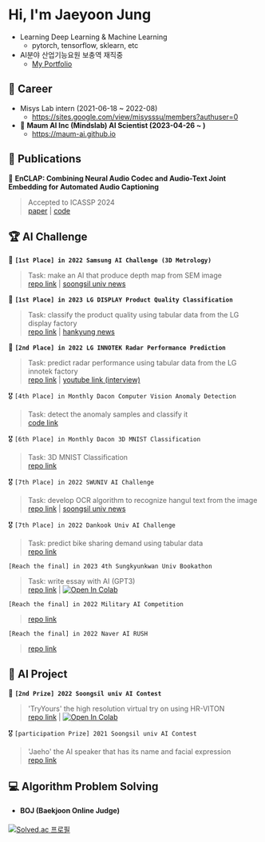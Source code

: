 # Hi, I'm Jaeyoon Jung
* Learning Deep Learning & Machine Learning
  * pytorch, tensorflow, sklearn, etc
* AI분야 산업기능요원 보충역 재직중
  * [My Portfolio](https://harsh-falcon-8da.notion.site/ML-DL-Engineer-d9de989db1fa4bb2998280d1dc381622)

## :office: Career
* Misys Lab intern (2021-06-18 ~ 2022-08)
  * https://sites.google.com/view/misysssu/members?authuser=0
* :briefcase: **Maum AI Inc (Mindslab)	AI Scientist (2023-04-26 ~ )**
  * https://maum-ai.github.io

## 📝 Publications
🙌 **EnCLAP: Combining Neural Audio Codec and Audio-Text Joint Embedding for Automated Audio Captioning**
> Accepted to ICASSP 2024\
> [paper](https://arxiv.org/abs/2401.17690) | [code](https://github.com/jaeyeonkim99/EnCLAP)
 
## 🏆 AI Challenge
🥇 **`[1st Place] in 2022 Samsung AI Challenge (3D Metrology)`**
> Task: make an AI that produce depth map from SEM image\
> [repo link](https://github.com/lastdefiance20/2022-Samsung-AI-Challenge-3D-Metrology-1st-place-Solution) | [soongsil univ news](https://scatch.ssu.ac.kr/%eb%89%b4%ec%8a%a4%ec%84%bc%ed%84%b0/%ec%a3%bc%ec%9a%94%eb%89%b4%ec%8a%a4/page/4/?slug=ai%EC%9C%B5%ED%95%A9%ED%95%99%EB%B6%80-%EC%A0%95%EC%9E%AC%EC%9C%A4-%ED%95%99%EC%83%9D-2022-%EC%82%BC%EC%84%B1-ai%EC%B1%8C%EB%A6%B0%EC%A7%80-%EC%B5%9C%EC%9A%B0%EC%88%98%EC%83%81-%EC%88%98%EC%83%81&f&keyword)

🥇 **`[1st Place] in 2023 LG DISPLAY Product Quality Classification`**
> Task: classify the product quality using tabular data from the LG display factory\
> [repo link](https://github.com/lastdefiance20/2023-LG-DISPLAY-Quality-Classification-1st-place-Solution) | [hankyung news](https://www.hankyung.com/it/article/202304071562g)

🥈 **`[2nd Place] in 2022 LG INNOTEK Radar Performance Prediction`**
> Task: predict radar performance using tabular data from the LG innotek factory\
> [repo link](https://github.com/lastdefiance20/ML_Competition/tree/main/Dacon/Radar%20Performance%20Prediction) | [youtube link (interview)](https://www.youtube.com/watch?v=6CZxrbDIrOI)

🎖️ `[4th Place] in Monthly Dacon Computer Vision Anomaly Detection`
> Task: detect the anomaly samples and classify it\
> [code link](https://dacon.io/competitions/official/235894/codeshare/4946?page=1&dtype=recent)

🎖️ `[6th Place] in Monthly Dacon 3D MNIST Classification`
> Task: 3D MNIST Classification\
> [repo link](https://github.com/lastdefiance20/ML_Competition/tree/main/Dacon/3D%20MNIST%20Classification)

🎖️ `[7th Place] in 2022 SWUNIV AI Challenge`
> Task: develop OCR algorithm to recognize hangul text from the image\
> [repo link](https://github.com/lastdefiance20/Korean-Sign-OCR) | [soongsil univ news](https://scatch.ssu.ac.kr/%EB%89%B4%EC%8A%A4%EC%84%BC%ED%84%B0/%EC%A3%BC%EC%9A%94%EB%89%B4%EC%8A%A4/page/2/?slug=%EB%B3%B8%EA%B5%90-%ED%95%99%EC%83%9D%EB%93%A4-sw%EC%9D%B8%EC%9E%AC%ED%8E%98%EC%8A%A4%ED%8B%B0%EB%B2%8C-%EC%9A%B0%EC%88%98%EC%9E%91%ED%92%88-%EC%9A%B0%EC%88%98%EC%83%81%C2%B7%EA%B3%B5%EB%8F%99ai)

🎖️ `[7th Place] in 2022 Dankook Univ AI Challenge`
> Task: predict bike sharing demand using tabular data\
> [repo link](https://github.com/lastdefiance20/ML_Competition/tree/main/Dacon/Bike%20Sharing%20Demand%20Prediction)

`[Reach the final] in 2023 4th Sungkyunkwan Univ Bookathon`
> Task: write essay with AI (GPT3)\
> [repo link](https://github.com/lastdefiance20/Bookathon2022_Team_Booker2) | [![Open In Colab](https://colab.research.google.com/assets/colab-badge.svg)](https://colab.research.google.com/drive/1q7X_Fw1Bkv8dWkkWdWXHlP0V0UTAVm9e?usp=sharing)

`[Reach the final] in 2022 Military AI Competition`
> [repo link](https://github.com/lastdefiance20/Building_Change_Segmentation)

`[Reach the final] in 2022 Naver AI RUSH`
> [repo link](https://github.com/lastdefiance20/ML_Competition/tree/main/Other/AIRUSH2022)

## 📒 AI Project
🥈 **`[2nd Prize] 2022 Soongsil univ AI Contest`**
> 'TryYours' the high resolution virtual try on using HR-VITON\
> [repo link](https://github.com/lastdefiance20/TryYours-Virtual-Try-On) | [![Open In Colab](https://colab.research.google.com/assets/colab-badge.svg)](https://colab.research.google.com/drive/1fP5Wia4ukTp6WC5FlSa7InW7cOLXCePy?usp=sharing)

🎖️ `[participation Prize] 2021 Soongsil univ AI Contest`
> 'Jaeho' the AI speaker that has its name and facial expression\
> [repo link](https://github.com/lastdefiance20/jaeho)

## 💻 Algorithm Problem Solving

* #### BOJ (Baekjoon Online Judge)
[![Solved.ac 프로필](http://mazassumnida.wtf/api/v2/generate_badge?boj=lastdefiance20)](https://solved.ac/lastdefiance20)
